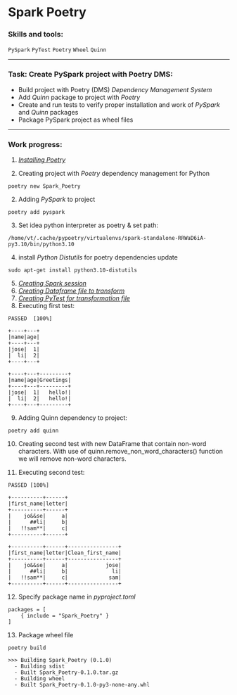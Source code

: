 # Spark Poetry

### Skills and tools:
`PySpark` `PyTest` `Poetry` `Wheel` `Quinn`

---
### Task: Create PySpark project with Poetry DMS:
  * Build project with Poetry (DMS) *Dependency Management System*
  * Add *Quinn* package to project with *Poetry*
  * Create and run tests to verify proper installation and work of *PySpark* and *Quinn* packages
  * Package PySpark project as wheel files


---
###  Work progress: 
1) [*Installing Poetry*][1]

2) Creating project with *Poetry* dependency management for Python

```shell
poetry new Spark_Poetry
```

2) Adding *PySpark* to project
```shell
poetry add pyspark
```
3) Set idea python interpreter as poetry & set path:
```shell
/home/vt/.cache/pypoetry/virtualenvs/spark-standalone-RRWaD6iA-py3.10/bin/python3.10
```
4) install *Python Distutils* for poetry dependencies update
```shell
sudo apt-get install python3.10-distutils

```
5) [*Creating Spark session*][2]
6) [*Creating Dataframe file to transform*][3]
7) [*Creating PyTest for transformation file*][4]
8) Executing first test:

```shell
PASSED  [100%]

+----+---+
|name|age|
+----+---+
|jose|  1|
|  li|  2|
+----+---+

+----+---+---------+
|name|age|Greetings|
+----+---+---------+
|jose|  1|   hello!|
|  li|  2|   hello!|
+----+---+---------+
```

9) Adding Quinn dependency to project:
```shell
poetry add quinn
```
10) Creating second test with new DataFrame that contain non-word characters. 
With use of quinn.remove_non_word_characters() function we will remove non-word characters.

11) Executing second test:
```shell
PASSED [100%]

+----------+------+
|first_name|letter|
+----------+------+
|    jo&&se|     a|
|      ##li|     b|
|   !!sam**|     c|
+----------+------+

+----------+------+----------------+
|first_name|letter|Clean_first_name|
+----------+------+----------------+
|    jo&&se|     a|            jose|
|      ##li|     b|              li|
|   !!sam**|     c|             sam|
+----------+------+----------------+
```
12) Specify package name in *pyproject.toml*
```shell
packages = [
    { include = "Spark_Poetry" }
]
```
13) Package wheel file
```shell
poetry build

>>> Building Spark_Poetry (0.1.0)
  - Building sdist
  - Built Spark_Poetry-0.1.0.tar.gz
  - Building wheel
  - Built Spark_Poetry-0.1.0-py3-none-any.whl

```

[1]: https://python-poetry.org/docs/#osx--linux--bashonwindows-install-instructions
[2]: https://github.com/s-evsyukov/Spark_Poetry/blob/f24a88982fe8faa1e0ec340c1b02b25198cbc83b/Spark_Poetry/sparksession.py
[3]: https://github.com/s-evsyukov/Spark_Poetry/blob/f24a88982fe8faa1e0ec340c1b02b25198cbc83b/Spark_Poetry/transformation.py
[4]: https://github.com/s-evsyukov/Spark_Poetry/blob/f24a88982fe8faa1e0ec340c1b02b25198cbc83b/tests/test_transformations.py
